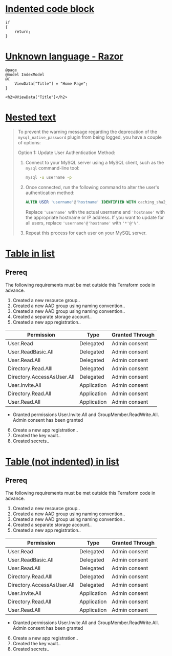 ﻿# [Indented code block](https://github.com/MyNihongo/MudBlazor.Markdown/issues/294)
    if
    {
        return;
    }

# [Unknown language - Razor](https://github.com/MyNihongo/MudBlazor.Markdown/issues/260)
```razor
@page
@model IndexModel
@{
    ViewData["Title"] = "Home Page";
}

<h2>@ViewData["Title"]</h2>
```

# [Nested text](https://github.com/MyNihongo/MudBlazor.Markdown/issues/233)
> To prevent the warning message regarding the deprecation of the `mysql_native_password` plugin from being logged, you have a couple of options:
> 
> Option 1: Update User Authentication Method:
> 
> 1. Connect to your MySQL server using a MySQL client, such as the `mysql` command-line tool:
>    ```bash
>    mysql -u username -p
>    ```
> 
> 2. Once connected, run the following command to alter the user's authentication method:
>    ```sql
>    ALTER USER 'username'@'hostname' IDENTIFIED WITH caching_sha2_password;
>    ```
>    Replace `'username'` with the actual username and `'hostname'` with the appropriate hostname or IP address. If you want to update for all users, replace `'username'@'hostname'` with `'*'@'%'`.
> 
> 3. Repeat this process for each user on your MySQL server.

# [Table in list](https://github.com/MyNihongo/MudBlazor.Markdown/issues/144)
## Prereq
The following requirements must be met outside this Terraform code in advance.

1. Created a new resource group..
2. Created a new AAD group using naming convention..
3. Created a new AAD group using naming convention..
4. Created a separate storage account..
5. Created a new app registration..

  |Permission | Type | Granted Through|
  |--|--|--|
  |User.Read | Delegated | Admin consent|
  | User.ReadBasic.All |Delegated| Admin consent|
  |User.Read.All|Delegated| Admin consent|
  |Directory.Read.Alll|Delegated| Admin consent|
  |Directory.AccessAsUser.All|Delegated| Admin consent|
  |User.Invite.All|Application| Admin consent|
  |Directory.Read.All|Application| Admin consent|
  |User.Read.All|Application| Admin consent|
  - Granted permissions User.Invite.All and GroupMember.ReadWrite.All. Admin consent has been granted

6. Create a new app registration..
7. Created the key vault..
8. Created secrets..

# [Table (not indented) in list](https://github.com/MyNihongo/MudBlazor.Markdown/issues/145)
## Prereq
The following requirements must be met outside this Terraform code in advance.

1. Created a new resource group..
2. Created a new AAD group using naming convention..
3. Created a new AAD group using naming convention..
4. Created a separate storage account..
5. Created a new app registration..

|Permission | Type | Granted Through|
|--|--|--|
|User.Read | Delegated | Admin consent|
| User.ReadBasic.All |Delegated| Admin consent|
|User.Read.All|Delegated| Admin consent|
|Directory.Read.Alll|Delegated| Admin consent|
|Directory.AccessAsUser.All|Delegated| Admin consent|
|User.Invite.All|Application| Admin consent|
|Directory.Read.All|Application| Admin consent|
|User.Read.All|Application| Admin consent|
- Granted permissions User.Invite.All and GroupMember.ReadWrite.All. Admin consent has been granted

6. Create a new app registration..
7. Created the key vault..
8. Created secrets..
